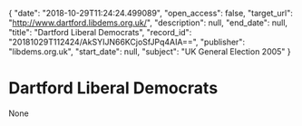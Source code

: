 {
  "date": "2018-10-29T11:24:24.499089", 
  "open_access": false, 
  "target_url": "http://www.dartford.libdems.org.uk/", 
  "description": null, 
  "end_date": null, 
  "title": "Dartford Liberal Democrats", 
  "record_id": "20181029T112424/AkSYIJN66KCjoSfJPq4AIA==", 
  "publisher": "libdems.org.uk", 
  "start_date": null, 
  "subject": "UK General Election 2005"
}

# Dartford Liberal Democrats

None